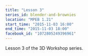 ```yaml
---
title: "Lesson 3"
series_id: blender-and-brownies
location: "MPEB 1.21"
start_time: "2015-11-03 16:00"
end_time: "2015-11-03 18:00"
facebook_id: "1072805249396961"
---
```


Lesson 3 of the 3D Workshop series.
